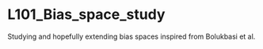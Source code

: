 # L101_Bias_space_study
Studying and hopefully extending bias spaces inspired from Bolukbasi et al.
